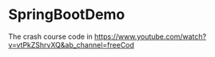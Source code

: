 # SpringBootDemo
The crash course code in 
https://www.youtube.com/watch?v=vtPkZShrvXQ&ab_channel=freeCod
